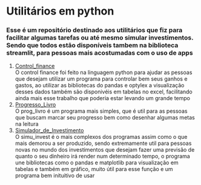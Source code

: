 # Utilitários em python
### Esse é um repositório destinado aos utilitários que fiz para facilitar algumas tarefas ou até mesmo simular investimentos. Sendo que todos estão disponíveis tambem na biblioteca streamlit, para pessoas mais acostumadas com o uso de apps
<ol>
  <li><a href ="Utilitários/control_finance"> Control_finance</a></li>
  O control finance foi feito na linguagem python para ajudar as pessoas que desejam utilizar um programa para controlar bem seus ganhos e gastos, ao utilizar as bibliotecas do pandas e optylex a visualização desses dados também são disponivéis em tabelas no excel, facilitando ainda mais esse trabalho que poderia estar levando um grande tempo
  <li><a href ="Utilitários/prog_livro"> Progresso_Livro</a></li>
  O prog_livro é um programa mais simples, que é util para as pessoas que buscam marcar seu progresso bem como desenhar algumas metas na leitura
  <li><a href ="Utilitários/simu_invest"> Simulador_de_Investimento</a></li>
  O simu_invest é o mais complexos dos programas assim como o que mais demorou a ser produzido, sendo extremamente util para pessoas novas no mundo dos investimentos que desejam fazer uma previsão de quanto o seu dinheiro irá render num determinado tempo, o programa une bibliotecas como o pandas e matplotlib para visualização em tabelas e também em gráfico, muito útil para esse função e um programa bem inituitivo de usar
</ol>
